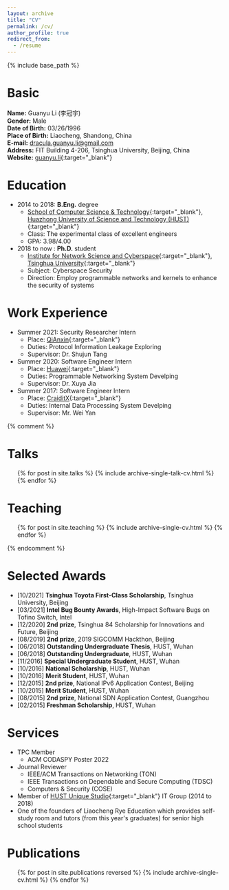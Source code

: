 ```yaml
---
layout: archive
title: "CV"
permalink: /cv/
author_profile: true
redirect_from:
  - /resume
---
```


{% include base_path %}

Basic
======
**Name:** Guanyu Li (李冠宇)  
**Gender:** Male  
**Date of Birth:** 03/26/1996  
**Place of Birth:** Liaocheng, Shandong, China  
**E-mail:** dracula.guanyu.li@gmail.com  
**Address:** FIT Building 4-206, Tsinghua University, Beijing, China  
**Website:** [guanyu.li](https://guanyu.li){:target="\_blank"}  

Education
======
* 2014 to 2018: **B.Eng.** degree
  * [School of Computer Science & Technology](http://cs.hust.edu.cn){:target="\_blank"}, [Huazhong University of Science and Technology (HUST)](http://www.hust.edu.cn){:target="\_blank"}
  * Class: The experimental class of excellent engineers
  * GPA: 3.98/4.00
* 2018 to now : **Ph.D.** student
  * [Institute for Network Science and Cyberspace](http://www.insc.tsinghua.edu.cn){:target="\_blank"}, [Tsinghua University](https://www.tsinghua.edu.cn){:target="\_blank"}
  * Subject: Cyberspace Security
  * Direction: Employ programmable networks and kernels to enhance the security of systems

Work Experience
======
* Summer 2021: Security Researcher Intern
  * Place: [QiAnxin](https://www.qianxin.com//){:target="\_blank"}
  * Duties: Protocol Information Leakage Exploring
  * Supervisor: Dr. Shujun Tang
* Summer 2020: Software Engineer Intern
  * Place: [Huawei](https://www.huawei.com/){:target="\_blank"}
  * Duties: Programmable Networking System Develping
  * Supervisor: Dr. Xuya Jia
* Summer 2017: Software Engineer Intern
  * Place: [CraiditX](https://www.creditx.com/){:target="\_blank"}
  * Duties: Internal Data Processing System Develping
  * Supervisor: Mr. Wei Yan
  
{% comment %}

Talks
======
  <ul>{% for post in site.talks %}
    {% include archive-single-talk-cv.html %}
  {% endfor %}</ul>
  
Teaching
======
  <ul>{% for post in site.teaching %}
    {% include archive-single-cv.html %}
  {% endfor %}</ul>

{% endcomment %}

Selected Awards
======
* [10/2021] **Tsinghua Toyota First-Class Scholarship**, Tsinghua University, Beijing
* [03/2021] **Intel Bug Bounty Awards**, High-Impact Software Bugs on Tofino Switch, Intel
* [12/2020] **2nd prize**, Tsinghua 84 Scholarship for Innovations and Future, Beijing
* [08/2019] **2nd prize**, 2019 SIGCOMM Hackthon, Beijing
* [06/2018] **Outstanding Undergraduate Thesis**, HUST, Wuhan
* [06/2018] **Outstanding Undergraduate**, HUST, Wuhan
* [11/2016] **Special Undergraduate Student**, HUST, Wuhan
* [10/2016] **National Scholarship**, HUST, Wuhan
* [10/2016] **Merit Student**, HUST, Wuhan
* [12/2015] **2nd prize**, National IPv6 Application Contest, Beijing
* [10/2015] **Merit Student**, HUST, Wuhan
* [08/2015] **2nd prize**, National SDN Application Contest, Guangzhou
* [02/2015] **Freshman Scholarship**, HUST, Wuhan
  
Services
======
* TPC Member
  * ACM CODASPY Poster 2022
* Journal Reviewer
  * IEEE/ACM Transactions on Networking (TON)
  * IEEE Transactions on Dependable and Secure Computing (TDSC)
  * Computers & Security (COSE)
* Member of [HUST Unique Studio](https://www.hustunique.com){:target="\_blank"} IT Group (2014 to 2018)
* One of the founders of Liaocheng Rye Education which provides self-study room and tutors (from this year's graduates) for senior high school students

Publications
======
  <ul>{% for post in site.publications reversed %}
    {% include archive-single-cv.html %}
  {% endfor %}</ul>
 
